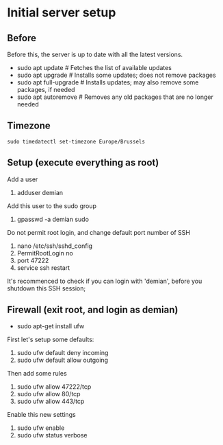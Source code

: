 # Initial server setup

## Before
Before this, the server is up to date with all the latest versions.

- sudo apt update        # Fetches the list of available updates
- sudo apt upgrade       # Installs some updates; does not remove packages
- sudo apt full-upgrade  # Installs updates; may also remove some packages, if needed
- sudo apt autoremove    # Removes any old packages that are no longer needed

## Timezone

```
sudo timedatectl set-timezone Europe/Brussels
```

## Setup (execute everything as root)

Add a user
  1. adduser demian

Add this user to the sudo group
  1. gpasswd -a demian sudo

Do not permit root login, and change default port number of SSH
  1. nano /etc/ssh/sshd_config
  2. PermitRootLogin no
  3. port 47222
  4. service ssh restart

  It's recommenced to check if you can login with 'demian', before you shutdown this SSH session;

## Firewall (exit root, and login as demian)

- sudo apt-get install ufw

First let's setup some defaults:
  1. sudo ufw default deny incoming
  2. sudo ufw default allow outgoing

Then add some rules
  1. sudo ufw allow 47222/tcp
  2. sudo ufw allow 80/tcp
  3. sudo ufw allow 443/tcp

Enable this new settings
  1. sudo ufw enable
  2. sudo ufw status verbose
